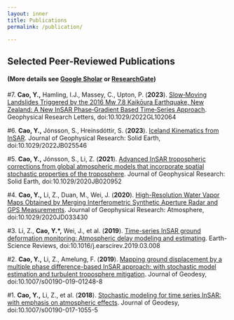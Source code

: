 ```yaml
---
layout: inner
title: Publications
permalink: /publication/

---
```


## Selected Peer-Reviewed Publications 
#### (More details see [Google Sholar](https://scholar.google.com/citations?user=MHn0N58AAAAJ&hl=en) or [ResearchGate](https://www.researchgate.net/profile/Yunmeng-Cao))


#7\. **Cao, Y.,** Hamling, I.J., Massey, C., Upton, P. (**2023**). [Slow‐Moving Landslides Triggered by the 2016 Mw 7.8 Kaikōura Earthquake, New Zealand: A New InSAR Phase‐Gradient Based Time‐Series Approach](https://doi.org/10.1029/2022GL102064). Geophysical Research Letters, doi:10.1029/2022GL102064

#6\. **Cao, Y.,** Jónsson, S., Hreinsdóttir, S. (**2023**). [Iceland Kinematics from InSAR](https://doi.org/10.1029/2022JB025546). Journal of Geophysical Research: Solid Earth, doi:10.1029/2022JB025546

#5\. **Cao, Y.,** Jónsson, S., Li, Z. (**2021**). [Advanced InSAR tropospheric corrections from global atmospheric models that incorporate spatial stochastic properties of the troposphere](https://doi.org/10.1029/2020JB020952). Journal of Geophysical Research: Solid Earth, doi:10.1029/2020JB020952

#4\. **Cao, Y.,** Li, Z., Duan, M., Wei, J. (**2020**). [High-Resolution Water Vapor Maps Obtained by Merging Interferometric Synthetic Aperture Radar and GPS Measurements](https://doi.org/10.1029/2020JD033430). Journal of Geophysical Research: Atmosphere, doi:10.1029/2020JD033430

#3\. Li, Z., **Cao, Y.*,** Wei, J., et al. (**2019**). [Time-series InSAR ground deformation monitoring: Atmospheric delay modeling and estimating](https://doi.org/10.1016/j.earscirev.2019.03.008). Earth-Science Reviews, doi:10.1016/j.earscirev.2019.03.008

#2\. **Cao, Y.,** Li, Z., Amelung, F. (**2019**). [Mapping ground displacement by a multiple phase difference-based InSAR approach: with stochastic model estimation and turbulent troposphere mitigation](https://doi.org/10.1007/s00190-019-01248-8). Journal of Geodesy, doi:10.1007/s00190-019-01248-8

#1\. **Cao, Y.,** Li, Z., et al. (**2018**). [Stochastic modeling for time series InSAR: with emphasis on atmospheric effects](https://doi.org/10.1007/s00190-017-1055-5). Journal of Geodesy, doi:10.1007/s00190-017-1055-5

<!--[https://www.facebook.com/MikeCrosoft](https://www.facebook.com/MikeCrosoft) -->